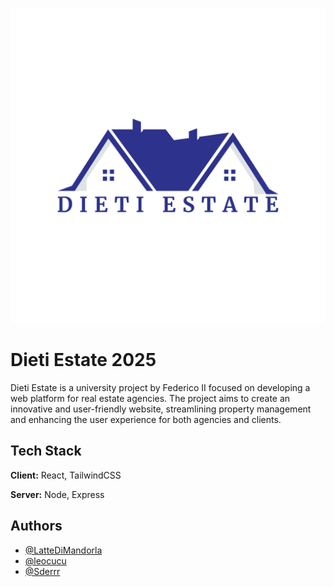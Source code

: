 
![Logo](./Client/src/assets/DietiLogo.png)


# Dieti Estate 2025


Dieti Estate is a university project by Federico II focused on developing a web platform for real estate agencies. The project aims to create an innovative and user-friendly website, streamlining property management and enhancing the user experience for both agencies and clients.


## Tech Stack

**Client:** React, TailwindCSS

**Server:** Node, Express


## Authors

- [@LatteDiMandorla](https://github.com/LatteDiMandorla)
- [@leocucu](https://github.com/leocucu)
- [@Sderrr](https://github.com/Sderr12)
